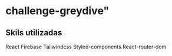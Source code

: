 # challenge-greydive"

## Skils utilizadas

React
Firebase
Tailwindcss
Styled-components
React-router-dom

